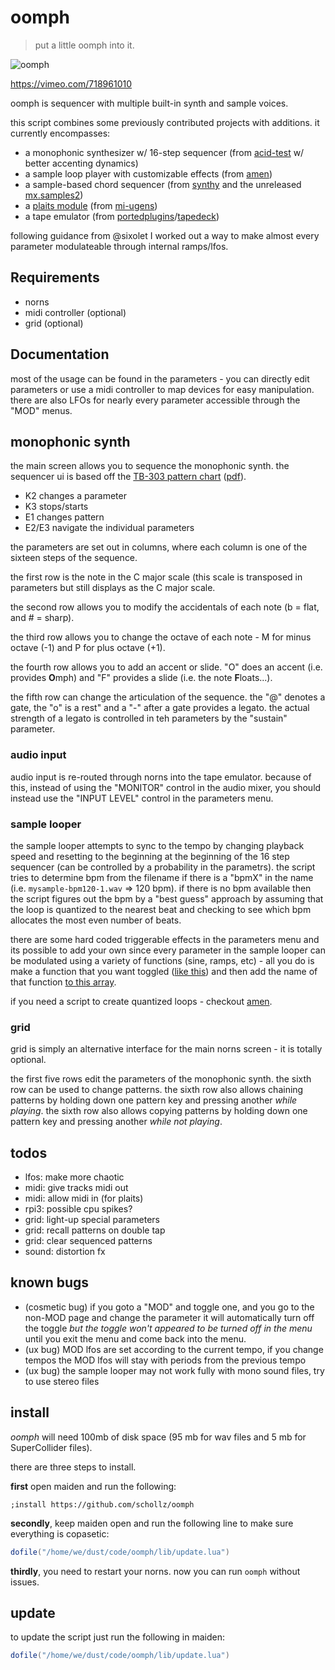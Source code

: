 # oomph

> put a little oomph into it.

![oomph](https://user-images.githubusercontent.com/6550035/172869564-87597046-5ad7-4a96-b666-62715ed732a9.png)

https://vimeo.com/718961010

oomph is sequencer with multiple built-in synth and sample voices. 

this script combines some previously contributed projects with additions. it currently encompasses:

- a monophonic synthesizer w/ 16-step sequencer (from [acid-test](https://github.com/schollz/acid-test) w/ better accenting dynamics)
- a sample loop player with customizable effects (from [amen](https://github.com/schollz/amen))
- a sample-based chord sequencer (from [synthy](https://github.com/schollz/synthy) and the unreleased [mx.samples2](https://github.com/schollz/mx.samples2))
- a [plaits module](https://mutable-instruments.net/modules/plaits/) (from [mi-ugens](https://github.com/v7b1/mi-UGens))
- a tape emulator (from [portedplugins]()/[tapedeck](https://github.com/schollz/tapedeck))

following guidance from @sixolet I worked out a way to make almost every parameter modulateable through internal ramps/lfos.

## Requirements

- norns
- midi controller (optional)
- grid (optional)

## Documentation

most of the usage can be found in the parameters - you can directly edit parameters or use a midi controller to map devices for easy manipulation. there are also LFOs for nearly every parameter accessible through the "MOD" menus. 

## monophonic synth 

the main screen allows you to sequence the monophonic synth. the sequencer ui is based off the [TB-303 pattern chart](https://www.peff.com/synthesizers/) ([pdf](https://www.peff.com/synthesizers/roland/tb303/Tb303Chart2.pdf)).

- K2 changes a parameter
- K3 stops/starts 
- E1 changes pattern
- E2/E3 navigate the individual parameters

the parameters are set out in columns, where each column is one of the sixteen steps of the sequence. 

the first row is the note in the C major scale (this scale is transposed in parameters but still displays as the C major scale.

the second row allows you to modify the accidentals of each note (b = flat, and # = sharp).

the third row allows you to change the octave of each note - M for minus octave (-1) and P for plus octave (+1).

the fourth row allows you to add an accent or slide. "O" does an accent (i.e. provides **O**mph) and "F" provides a slide (i.e. the note **F**loats...).

the fifth row can change the articulation of the sequence. the "@" denotes a gate, the "o" is a rest" and a "-" after a gate provides a legato. the actual strength of a legato is controlled in teh parameters by the "sustain" parameter.

### audio input

audio input is re-routed through norns into the tape emulator. because of this, instead of using the "MONITOR" control in the audio mixer, you should instead use the "INPUT LEVEL" control in the parameters menu.

### sample looper

the sample looper attempts to sync to the tempo by changing playback speed and resetting to the beginning at the beginning of the 16 step sequencer (can be controlled by a probability in the parametrs). the script tries to determine bpm from the filename if there is a "bpmX" in the name (i.e. `mysample-bpm120-1.wav` => 120 bpm). if there is no bpm available then the script figures out the bpm by a "best guess" approach by assuming that the loop is quantized to the nearest beat and checking to see which bpm allocates the most even number of beats. 


there are some hard coded triggerable effects in the parameters menu and its possible to add your own since every parameter in the sample looper can be modulated using a variety of functions (sine, ramps, etc) - all you do is make a function that you want toggled ([like this](https://github.com/schollz/oomph/blob/main/lib/Amen.lua#L194-L196)) and then add the name of that function [to this array](https://github.com/schollz/oomph/blob/main/lib/Amen.lua#L34).

if you need a script to create quantized loops - checkout [amen](https://llllllll.co/t/amen).

### grid

grid is simply an alternative interface for the main norns screen - it is totally optional.

the first five rows edit the parameters of the monophonic synth. the sixth row can be used to change patterns. the sixth row also allows chaining patterns by holding down one pattern key and pressing another *while playing*. the sixth row also allows copying patterns by holding down one pattern key and pressing another *while not playing*.


## todos

- lfos: make more chaotic
- midi: give tracks midi out
- midi: allow midi in (for plaits)
- rpi3: possible cpu spikes?
- grid: light-up special parameters
- grid: recall patterns on double tap
- grid: clear sequenced patterns
- sound: distortion fx

## known bugs

- (cosmetic bug) if you goto a "MOD" and toggle one, and you go to the non-MOD page and change the parameter it will automatically turn off the toggle *but the toggle won't appeared to be turned off in the menu* until you exit the menu and come back into the menu.
- (ux bug) MOD lfos are set according to the current tempo, if you change tempos the MOD lfos will stay with periods from the previous tempo
- (ux bug) the sample looper may not work fully with mono sound files, try to use stereo files


## install

*oomph* will need 100mb of disk space (95 mb for wav files and 5 mb for SuperCollider files).

there are three steps to install.

**first** open maiden and run the following:

```
;install https://github.com/schollz/oomph
```

**secondly**, keep maiden open and run the following line to make sure everything is copasetic:

```lua
dofile("/home/we/dust/code/oomph/lib/update.lua")
```

**thirdly**, you need to restart your norns. now you can run `oomph` without issues.

## update

to update the script just run the following in maiden:

```lua
dofile("/home/we/dust/code/oomph/lib/update.lua")
```
